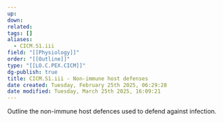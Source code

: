 ```yaml
---
up: 
down: 
related: 
tags: []
aliases:
  - CICM.S1.iii
field: "[[Physiology]]"
order: "[[Outline]]"
type: "[[LO.C.PEX.CICM]]"
dg-publish: true
title: CICM.S1.iii - Non-immune host defenses
date created: Tuesday, February 25th 2025, 06:29:28
date modified: Tuesday, March 25th 2025, 16:09:21
---
```


Outline the non-immune host defences used to defend against infection.
